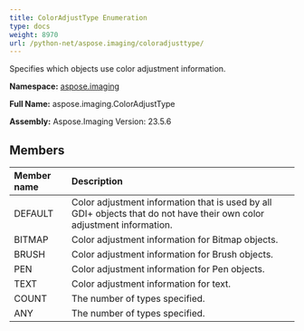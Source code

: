 ```yaml
---
title: ColorAdjustType Enumeration
type: docs
weight: 8970
url: /python-net/aspose.imaging/coloradjusttype/
---
```


Specifies which objects use color adjustment information.

**Namespace:** [aspose.imaging](/imaging/python-net/aspose.imaging/)

**Full Name:** aspose.imaging.ColorAdjustType

**Assembly:**  Aspose.Imaging Version: 23.5.6

## **Members**
|**Member name**|**Description**|
| :- | :- |
|DEFAULT|Color adjustment information that is used by all GDI+ objects that do not have their own color adjustment information.|
|BITMAP|Color adjustment information for Bitmap objects.|
|BRUSH|Color adjustment information for Brush objects.|
|PEN|Color adjustment information for Pen objects.|
|TEXT|Color adjustment information for text.|
|COUNT|The number of types specified.|
|ANY|The number of types specified.|
